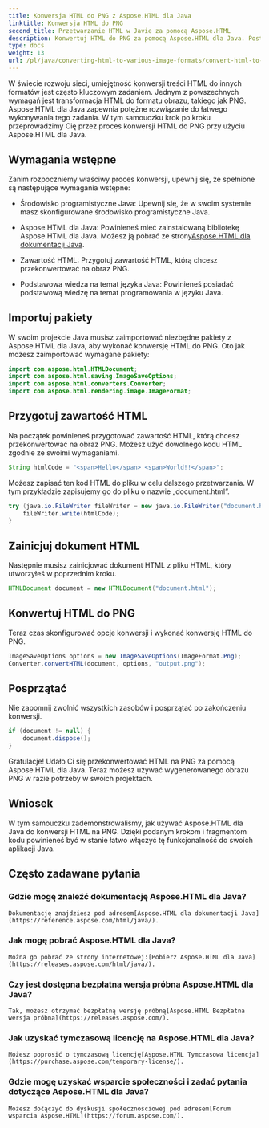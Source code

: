 ```yaml
---
title: Konwersja HTML do PNG z Aspose.HTML dla Java
linktitle: Konwersja HTML do PNG
second_title: Przetwarzanie HTML w Javie za pomocą Aspose.HTML
description: Konwertuj HTML do PNG za pomocą Aspose.HTML dla Java. Postępuj zgodnie z naszym przewodnikiem krok po kroku, aby łatwo konwertować HTML do PNG. Zacznij już dziś!
type: docs
weight: 13
url: /pl/java/converting-html-to-various-image-formats/convert-html-to-png/
---
```


W świecie rozwoju sieci, umiejętność konwersji treści HTML do innych formatów jest często kluczowym zadaniem. Jednym z powszechnych wymagań jest transformacja HTML do formatu obrazu, takiego jak PNG. Aspose.HTML dla Java zapewnia potężne rozwiązanie do łatwego wykonywania tego zadania. W tym samouczku krok po kroku przeprowadzimy Cię przez proces konwersji HTML do PNG przy użyciu Aspose.HTML dla Java.

## Wymagania wstępne

Zanim rozpoczniemy właściwy proces konwersji, upewnij się, że spełnione są następujące wymagania wstępne:

- Środowisko programistyczne Java: Upewnij się, że w swoim systemie masz skonfigurowane środowisko programistyczne Java.

-  Aspose.HTML dla Java: Powinieneś mieć zainstalowaną bibliotekę Aspose.HTML dla Java. Możesz ją pobrać ze strony[Aspose.HTML dla dokumentacji Java](https://reference.aspose.com/html/java/).

- Zawartość HTML: Przygotuj zawartość HTML, którą chcesz przekonwertować na obraz PNG.

- Podstawowa wiedza na temat języka Java: Powinieneś posiadać podstawową wiedzę na temat programowania w języku Java.

## Importuj pakiety

W swoim projekcie Java musisz zaimportować niezbędne pakiety z Aspose.HTML dla Java, aby wykonać konwersję HTML do PNG. Oto jak możesz zaimportować wymagane pakiety:

```java
import com.aspose.html.HTMLDocument;
import com.aspose.html.saving.ImageSaveOptions;
import com.aspose.html.converters.Converter;
import com.aspose.html.rendering.image.ImageFormat;
```

## Przygotuj zawartość HTML

Na początek powinieneś przygotować zawartość HTML, którą chcesz przekonwertować na obraz PNG. Możesz użyć dowolnego kodu HTML zgodnie ze swoimi wymaganiami.

```java
String htmlCode = "<span>Hello</span> <span>World!!</span>";
```

Możesz zapisać ten kod HTML do pliku w celu dalszego przetwarzania. W tym przykładzie zapisujemy go do pliku o nazwie „document.html”.

```java
try (java.io.FileWriter fileWriter = new java.io.FileWriter("document.html")) {
    fileWriter.write(htmlCode);
}
```

## Zainicjuj dokument HTML

Następnie musisz zainicjować dokument HTML z pliku HTML, który utworzyłeś w poprzednim kroku.

```java
HTMLDocument document = new HTMLDocument("document.html");
```

## Konwertuj HTML do PNG

Teraz czas skonfigurować opcje konwersji i wykonać konwersję HTML do PNG.

```java
ImageSaveOptions options = new ImageSaveOptions(ImageFormat.Png);
Converter.convertHTML(document, options, "output.png");
```

## Posprzątać

Nie zapomnij zwolnić wszystkich zasobów i posprzątać po zakończeniu konwersji.

```java
if (document != null) {
    document.dispose();
}
```

Gratulacje! Udało Ci się przekonwertować HTML na PNG za pomocą Aspose.HTML dla Java. Teraz możesz używać wygenerowanego obrazu PNG w razie potrzeby w swoich projektach.

## Wniosek

W tym samouczku zademonstrowaliśmy, jak używać Aspose.HTML dla Java do konwersji HTML na PNG. Dzięki podanym krokom i fragmentom kodu powinieneś być w stanie łatwo włączyć tę funkcjonalność do swoich aplikacji Java.

## Często zadawane pytania

### Gdzie mogę znaleźć dokumentację Aspose.HTML dla Java?
    Dokumentację znajdziesz pod adresem[Aspose.HTML dla dokumentacji Java](https://reference.aspose.com/html/java/).

### Jak mogę pobrać Aspose.HTML dla Java?
    Można go pobrać ze strony internetowej:[Pobierz Aspose.HTML dla Java](https://releases.aspose.com/html/java/).

### Czy jest dostępna bezpłatna wersja próbna Aspose.HTML dla Java?
    Tak, możesz otrzymać bezpłatną wersję próbną[Aspose.HTML Bezpłatna wersja próbna](https://releases.aspose.com/).

### Jak uzyskać tymczasową licencję na Aspose.HTML dla Java?
    Możesz poprosić o tymczasową licencję[Aspose.HTML Tymczasowa licencja](https://purchase.aspose.com/temporary-license/).

### Gdzie mogę uzyskać wsparcie społeczności i zadać pytania dotyczące Aspose.HTML dla Java?
    Możesz dołączyć do dyskusji społecznościowej pod adresem[Forum wsparcia Aspose.HTML](https://forum.aspose.com/).